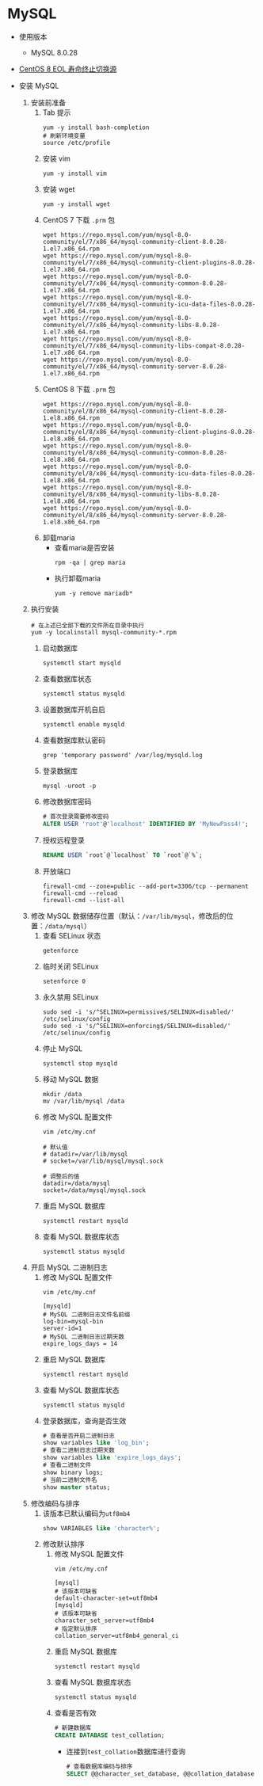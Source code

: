 # MySQL

- 使用版本
    - MySQL 8.0.28
- [CentOS 8 EOL 寿命终止切换源](https://blog.csdn.net/qq_32596527/article/details/122902901)

- 安装 MySQL
    1. 安装前准备
        1. Tab 提示
            ```shell
            yum -y install bash-completion
            # 刷新环境变量
            source /etc/profile
            ```
        1. 安装 vim
            ```shell
            yum -y install vim
            ```
        1. 安装 wget
            ```shell
            yum -y install wget
            ```
        1. CentOS 7 下载 `.prm` 包
            ```shell
            wget https://repo.mysql.com/yum/mysql-8.0-community/el/7/x86_64/mysql-community-client-8.0.28-1.el7.x86_64.rpm
            wget https://repo.mysql.com/yum/mysql-8.0-community/el/7/x86_64/mysql-community-client-plugins-8.0.28-1.el7.x86_64.rpm
            wget https://repo.mysql.com/yum/mysql-8.0-community/el/7/x86_64/mysql-community-common-8.0.28-1.el7.x86_64.rpm
            wget https://repo.mysql.com/yum/mysql-8.0-community/el/7/x86_64/mysql-community-icu-data-files-8.0.28-1.el7.x86_64.rpm
            wget https://repo.mysql.com/yum/mysql-8.0-community/el/7/x86_64/mysql-community-libs-8.0.28-1.el7.x86_64.rpm
            wget https://repo.mysql.com/yum/mysql-8.0-community/el/7/x86_64/mysql-community-libs-compat-8.0.28-1.el7.x86_64.rpm
            wget https://repo.mysql.com/yum/mysql-8.0-community/el/7/x86_64/mysql-community-server-8.0.28-1.el7.x86_64.rpm
            ```
        1. CentOS 8 下载 `.prm` 包
            ```shell
            wget https://repo.mysql.com/yum/mysql-8.0-community/el/8/x86_64/mysql-community-client-8.0.28-1.el8.x86_64.rpm
            wget https://repo.mysql.com/yum/mysql-8.0-community/el/8/x86_64/mysql-community-client-plugins-8.0.28-1.el8.x86_64.rpm
            wget https://repo.mysql.com/yum/mysql-8.0-community/el/8/x86_64/mysql-community-common-8.0.28-1.el8.x86_64.rpm
            wget https://repo.mysql.com/yum/mysql-8.0-community/el/8/x86_64/mysql-community-icu-data-files-8.0.28-1.el8.x86_64.rpm
            wget https://repo.mysql.com/yum/mysql-8.0-community/el/8/x86_64/mysql-community-libs-8.0.28-1.el8.x86_64.rpm
            wget https://repo.mysql.com/yum/mysql-8.0-community/el/8/x86_64/mysql-community-server-8.0.28-1.el8.x86_64.rpm
            ```
        1. 卸载maria
            - 查看maria是否安装
                ```shell
                rpm -qa | grep maria
                ```
            - 执行卸载maria
                ```shell
                yum -y remove mariadb*
                ```
    1. 执行安装
        ```shell
        # 在上述已全部下载的文件所在目录中执行
        yum -y localinstall mysql-community-*.rpm
        ```
        1. 启动数据库
            ```shell
            systemctl start mysqld
            ```
        1. 查看数据库状态
            ```shell
            systemctl status mysqld
            ```
        1. 设置数据库开机自启
            ```shell
            systemctl enable mysqld
            ```
        1. 查看数据库默认密码
            ```shell
            grep 'temporary password' /var/log/mysqld.log
            ```
        1. 登录数据库
            ```
            mysql -uroot -p
            ```
        1. 修改数据库密码
            ```sql
            # 首次登录需要修改密码
            ALTER USER 'root'@'localhost' IDENTIFIED BY 'MyNewPass4!';
            ```
        1. 授权远程登录
            ```sql
            RENAME USER `root`@`localhost` TO `root`@`%`;
            ```
        1. 开放端口
            ```shell
            firewall-cmd --zone=public --add-port=3306/tcp --permanent
            firewall-cmd --reload
            firewall-cmd --list-all
            ```
    1. 修改 MySQL 数据储存位置（默认：`/var/lib/mysql`，修改后的位置：`/data/mysql`）
        1. 查看 SELinux 状态
            ```shell
            getenforce
            ```
        1. 临时关闭 SELinux
            ```shell
            setenforce 0
            ```
        1. 永久禁用 SELinux
            ```shell
            sudo sed -i 's/^SELINUX=permissive$/SELINUX=disabled/' /etc/selinux/config
            sudo sed -i 's/^SELINUX=enforcing$/SELINUX=disabled/' /etc/selinux/config
            ```
        1. 停止 MySQL
            ```shell
            systemctl stop mysqld
            ```
        1. 移动 MySQL 数据
            ```shell
            mkdir /data
            mv /var/lib/mysql /data
            ```
        1. 修改 MySQL 配置文件
            ```shell
            vim /etc/my.cnf
            ```
            ```shell
            # 默认值
            # datadir=/var/lib/mysql
            # socket=/var/lib/mysql/mysql.sock
            
            # 调整后的值
            datadir=/data/mysql
            socket=/data/mysql/mysql.sock
            ```
        1. 重启 MySQL 数据库
            ```shell
            systemctl restart mysqld
            ```
        1. 查看 MySQL 数据库状态
            ```shell
            systemctl status mysqld
            ```
    1. 开启 MySQL 二进制日志
        1. 修改 MySQL 配置文件
            ```shell
            vim /etc/my.cnf
            ```
            ```shell
            [mysqld]
            # MySQL 二进制日志文件名前缀
            log-bin=mysql-bin
            server-id=1
            # MySQL 二进制日志过期天数
            expire_logs_days = 14
            ```
        1. 重启 MySQL 数据库
            ```shell
            systemctl restart mysqld
            ```
        1. 查看 MySQL 数据库状态
            ```shell
            systemctl status mysqld
            ```
        1. 登录数据库，查询是否生效
            ```sql
            # 查看是否开启二进制日志
            show variables like 'log_bin';
            # 查看二进制日志过期天数
            show variables like 'expire_logs_days';
            # 查看二进制文件
            show binary logs;
            # 当前二进制文件名
            show master status;
            ```
    1. 修改编码与排序
        1. 该版本已默认编码为`utf8mb4`
            ```sql
            show VARIABLES like 'character%';
            ```
        1. 修改默认排序
            1. 修改 MySQL 配置文件
                ```shell
                vim /etc/my.cnf
                ```
                ```shell
                [mysql]
                # 该版本可缺省
                default-character-set=utf8mb4
                [mysqld]
                # 该版本可缺省
                character_set_server=utf8mb4
                # 指定默认排序
                collation_server=utf8mb4_general_ci
                ```
            1. 重启 MySQL 数据库
                ```shell
                systemctl restart mysqld
                ```
            1. 查看 MySQL 数据库状态
                ```shell
                systemctl status mysqld
                ```
            1. 查看是否有效
                ```sql
                # 新建数据库
                CREATE DATABASE test_collation;
                ```
                - 连接到`test_collation`数据库进行查询
                    ```sql
                    # 查看数据库编码与排序
                    SELECT @@character_set_database, @@collation_database
                    ```
